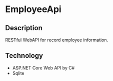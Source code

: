 # EmployeeApi

## Description
RESTful WebAPI for record employee information.

## Technology
* ASP.NET Core Web API by C#
* Sqlite
